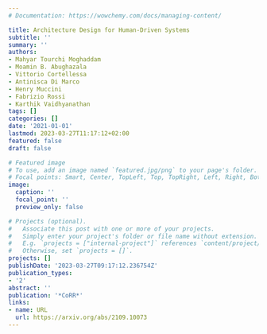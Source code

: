 ```yaml
---
# Documentation: https://wowchemy.com/docs/managing-content/

title: Architecture Design for Human-Driven Systems
subtitle: ''
summary: ''
authors:
- Mahyar Tourchi Moghaddam
- Moamin B. Abughazala
- Vittorio Cortellessa
- Antinisca Di Marco
- Henry Muccini
- Fabrizio Rossi
- Karthik Vaidhyanathan
tags: []
categories: []
date: '2021-01-01'
lastmod: 2023-03-27T11:17:12+02:00
featured: false
draft: false

# Featured image
# To use, add an image named `featured.jpg/png` to your page's folder.
# Focal points: Smart, Center, TopLeft, Top, TopRight, Left, Right, BottomLeft, Bottom, BottomRight.
image:
  caption: ''
  focal_point: ''
  preview_only: false

# Projects (optional).
#   Associate this post with one or more of your projects.
#   Simply enter your project's folder or file name without extension.
#   E.g. `projects = ["internal-project"]` references `content/project/deep-learning/index.md`.
#   Otherwise, set `projects = []`.
projects: []
publishDate: '2023-03-27T09:17:12.236754Z'
publication_types:
- '2'
abstract: ''
publication: '*CoRR*'
links:
- name: URL
  url: https://arxiv.org/abs/2109.10073
---
```

